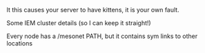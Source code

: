 It this causes your server to have kittens, it is your own fault.

Some IEM cluster details (so I can keep it straight!)

Every node has a /mesonet PATH, but it contains sym links to other locations

